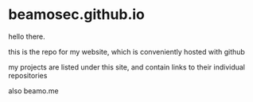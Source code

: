 # beamosec.github.io

hello there.

this is the repo for my website, which is conveniently hosted with github

my projects are listed under this site, and contain links to their individual repositories


also beamo.me
